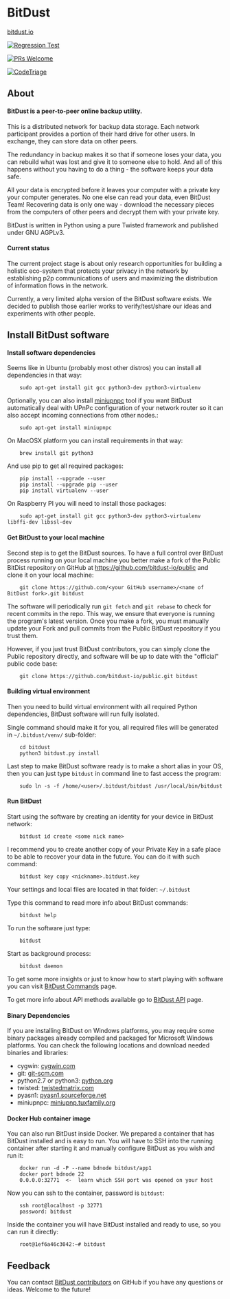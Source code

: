 # BitDust

[bitdust.io](https://bitdust.io)

[![Regression Test](https://github.com/bitdust-io/devel/actions/workflows/pull_request.yml/badge.svg)](https://github.com/bitdust-io/devel/actions/workflows/pull_request.yml)

[![PRs Welcome](https://img.shields.io/badge/PRs-welcome-brightgreen.svg?style=flat-square)](http://makeapullrequest.com)

[![CodeTriage](https://www.codetriage.com/bitdust-io/devel/badges/users.svg)](https://www.codetriage.com)



## About

#### BitDust is a peer-to-peer online backup utility.

This is a distributed network for backup data storage. Each network participant provides a portion of their hard drive for other users. In exchange, they can store data on other peers.

The redundancy in backup makes it so that if someone loses your data, you can rebuild what was lost and give it to someone else to hold. And all of this happens without you having to do a thing - the software keeps your data safe.

All your data is encrypted before it leaves your computer with a private key your computer generates. No one else can read your data, even BitDust Team! Recovering data is only one way - download the necessary pieces from the computers of other peers and decrypt them with your private key.

BitDust is written in Python using a pure Twisted framework and published under GNU AGPLv3.


#### Current status

The current project stage is about only research opportunities for building a holistic eco-system that protects your privacy in the network by establishing p2p communications of users and maximizing the distribution of information flows in the network.

Currently, a very limited alpha version of the BitDust software exists. We decided to publish those earlier works to verify/test/share our ideas and experiments with other people.


## Install BitDust software

#### Install software dependencies

Seems like in Ubuntu (probably most other distros) you can install all dependencies in that way:

        sudo apt-get install git gcc python3-dev python3-virtualenv


Optionally, you can also install [miniupnpc](http://miniupnp.tuxfamily.org/) tool if you want BitDust automatically deal with UPnPc configuration of your network router so it can also accept incoming connections from other nodes.:

        sudo apt-get install miniupnpc


On MacOSX platform you can install requirements in that way:

        brew install git python3


And use pip to get all required packages:

        pip install --upgrade --user
        pip install --upgrade pip --user
        pip install virtualenv --user


On Raspberry PI you will need to install those packages:

        sudo apt-get install git gcc python3-dev python3-virtualenv libffi-dev libssl-dev



#### Get BitDust to your local machine

Second step is to get the BitDust sources. To have a full control over BitDust process running on your local machine you better make a fork of the Public BitDist repository on GitHub at https://github.com/bitdust-io/public and clone it on your local machine:

        git clone https://github.com/<your GitHub username>/<name of BitDust fork>.git bitdust


The software will periodically run `git fetch` and `git rebase` to check for recent commits in the repo. This way, we ensure that everyone is running the program's latest version. Once you make a fork, you must manually update your Fork and pull commits from the Public BitDust repository if you trust them.

However, if you just trust BitDust contributors, you can simply clone the Public repository directly, and software will be up to date with the "official" public code base:

        git clone https://github.com/bitdust-io/public.git bitdust



#### Building virtual environment

Then you need to build virtual environment with all required Python dependencies, BitDust software will run fully isolated.

Single command should make it for you, all required files will be generated in `~/.bitdust/venv/` sub-folder:

        cd bitdust
        python3 bitdust.py install


Last step to make BitDust software ready is to make a short alias in your OS, then you can just type `bitdust` in command line to fast access the program:

        sudo ln -s -f /home/<user>/.bitdust/bitdust /usr/local/bin/bitdust



#### Run BitDust

Start using the software by creating an identity for your device in BitDust network:

        bitdust id create <some nick name>


I recommend you to create another copy of your Private Key in a safe place to be able to recover your data in the future. You can do it with such command:

        bitdust key copy <nickname>.bitdust.key


Your settings and local files are located in that folder: `~/.bitdust`

Type this command to read more info about BitDust commands:

        bitdust help


To run the software just type:

        bitdust


Start as background process:

        bitdust daemon


To get some more insights or just to know how to start playing with software
you can visit [BitDust Commands](https://bitdust.io/wiki/commands.html) page.

To get more info about API methods available go to [BitDust API](https://bitdust.io/wiki/api.html) page.



#### Binary Dependencies

If you are installing BitDust on Windows platforms, you may require some binary packages already compiled and packaged for Microsoft Windows platforms. You can check the following locations and download needed binaries and libraries:

* cygwin: [cygwin.com](https://cygwin.com/install.html)
* git: [git-scm.com](https://git-scm.com/download/win)
* python2.7 or python3: [python.org](http://python.org/download/releases)
* twisted: [twistedmatrix.com](http://twistedmatrix.com)
* pyasn1: [pyasn1.sourceforge.net](http://pyasn1.sourceforge.net)
* miniupnpc: [miniupnp.tuxfamily.org](http://miniupnp.tuxfamily.org/)



#### Docker Hub container image

You can also run BitDust inside Docker. We prepared a container that has BitDust installed and is easy to run. You will have to SSH into the running container after starting it and manually configure BitDust as you wish and run it:

        docker run -d -P --name bdnode bitdust/app1
        docker port bdnode 22
        0.0.0.0:32771  <-  learn which SSH port was opened on your host


Now you can ssh to the container, password is `bitdust`:

        ssh root@localhost -p 32771
        password: bitdust


Inside the container you will have BitDust installed and ready to use, so you can run it directly:

        root@1ef6a46c3042:~# bitdust



## Feedback

You can contact [BitDust contributors](https://github.com/bitdust-io) on GitHub if you have any questions or ideas.
Welcome to the future!
